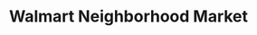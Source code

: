 ---
title: "Walmart Neighborhood Market"
url: /pensacola/walmart-neighborhood-market-mobile-highway/
shop: supermarket
---